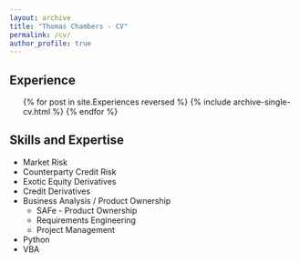 ```yaml
---
layout: archive
title: "Thomas Chambers - CV"
permalink: /cv/
author_profile: true
---
```


Experience
---
  <ul>{% for post in site.Experiences reversed %}
    {% include archive-single-cv.html %}
  {% endfor %}</ul>


Skills and Expertise
--------
* Market Risk
* Counterparty Credit Risk
* Exotic Equity Derivatives
* Credit Derivatives
* Business Analysis / Product Ownership
    * SAFe - Product Ownership
    * Requirements Engineering
    * Project Management
* Python
* VBA
